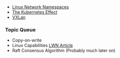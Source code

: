 - [Linux Network Namespaces](https://blog.scottlowe.org/2013/09/04/introducing-linux-network-namespaces/)
- [The Kubernetes Effect](https://news.ycombinator.com/item?id=16331757)
- [VXLan](https://blogs.vmware.com/vsphere/2013/04/vxlan-series-different-components-part-1.html)

### Topic Queue
- Copy-on-write
- Linux Capabilities
  [LWN Article](https://lwn.net/Articles/486306/)
- Raft Consensus Algorithm (Probably much later on)
